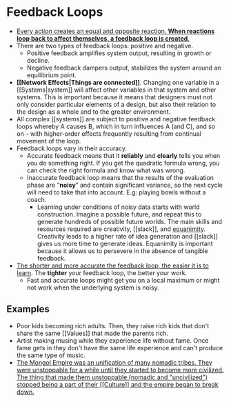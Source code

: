 # Feedback Loops

- [Every action creates an equal and opposite reaction. **When reactions loop back to affect themselves, a feedback loop is created**.](https://fs.blog/2011/10/mental-model-feedback-loops/)
- There are two types of feedback loops: positive and negative.
  - Positive feedback amplifies system output, resulting in growth or decline.
  - Negative feedback dampers output, stabilizes the system around an equilibrium point.
- **[[Network Effects|Things are connected]]**. Changing one variable in a [[Systems|system]] will affect other variables in that system and other systems. This is important because it means that designers must not only consider particular elements of a design, but also their relation to the design as a whole and to the greater environment.
- All complex [[systems]] are subject to positive and negative feedback loops whereby A causes B, which in turn influences A (and C), and so on – with higher-order effects frequently resulting from continual movement of the loop.
- Feedback loops vary in their accuracy.
  - Accurate feedback means that it **reliably** and **clearly** tells you when you do something right. If you get the quadratic formula wrong, you can check the right formula and know what was wrong.
  - Inaccurate feedback loop means that the results of the evaluation phase are “**noisy**” and contain significant variance, so the next cycle will need to take that into account. E.g: playing bowls without a coach.
    - Learning under conditions of noisy data starts with world construction. Imagine a possible future, and repeat this to generate hundreds of possible future worlds. The main skills and resources required are creativity, [[slack]], and [equanimity](https://en.wikipedia.org/wiki/Equanimity). Creativity leads to a higher rate of idea generation and [[slack]] gives us more time to generate ideas. Equanimity is important because it allows us to persevere in the absence of tangible feedback.
- [The shorter and more accurate the feedback loop, the easier it is to learn](https://brianlui.dog/2020/05/10/beware-of-tight-feedback-loops/). The **tighter** your feedback loop, the better your work.
  - Fast and accurate loops might get you on a local maximum or might not work when the underlying system is noisy.

## Examples

- Poor kids becoming rich adults. Then, they raise rich kids that don't share the same [[Values]] that made the parents rich.
- Artist making musing while they experience life without fame. Once fame gets in they don't have the same life experience and can't produce the same type of music.
- [The Mongol Empire was an unification of many nomadic tribes. They were unstoppable for a while until they started to become more civilized. The thing that made them unstoppable (nomadic and "uncivilized") stopped being a part of their [[Culture]] and the empire began to break down.](https://www.dancarlin.com/product/hardcore-history-wrath-of-the-khans-series/)
